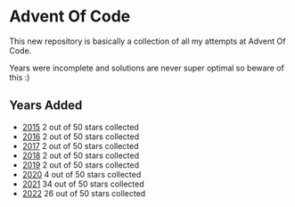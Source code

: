 Advent Of Code
==============

This new repository is basically a collection of all my attempts at Advent Of Code.

Years were incomplete and solutions are never super optimal so beware of this :)

Years Added
-----------

- [2015](./2015/) 2 out of 50 stars collected
- [2016](./2016/) 2 out of 50 stars collected
- [2017](./2017/) 2 out of 50 stars collected
- [2018](./2018/) 2 out of 50 stars collected
- [2019](./2019/) 2 out of 50 stars collected
- [2020](./2020/) 4 out of 50 stars collected
- [2021](./2021/) 34 out of 50 stars collected
- [2022](./2022/) 26 out of 50 stars collected
